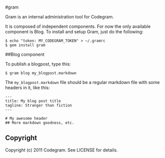#gram

Gram is an internal administration tool for Codegram.

It is composed of independent components. For now the only available component is Blog. To install and setup Gram, just do the following:

    $ echo "token: MY_CODEGRAM_TOKEN" > ~/.gramrc
    $ gem install gram

##Blog component

To publish a blogpost, type this:

    $ gram blog my_blogpost.markdown

The `my_blogpost.markdown` file should be a regular markdown file with some headers in it, like this:

    ---
    title: My blog post title
    tagline: Stranger than fiction
    ---

    # My awesome header
    ## More markdown goodness, etc.

## Copyright

Copyright (c) 2011 Codegram. See LICENSE for details.

